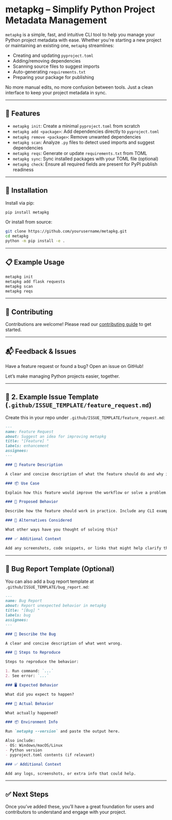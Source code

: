 # metapkg – Simplify Python Project Metadata Management

`metapkg` is a simple, fast, and intuitive CLI tool to help you manage your Python project metadata with ease. Whether you're starting a new project or maintaining an existing one, `metapkg` streamlines:

- Creating and updating `pyproject.toml`
- Adding/removing dependencies
- Scanning source files to suggest imports
- Auto-generating `requirements.txt`
- Preparing your package for publishing

No more manual edits, no more confusion between tools. Just a clean interface to keep your project metadata in sync.

---

## 🚀 Features

- `metapkg init`: Create a minimal `pyproject.toml` from scratch
- `metapkg add <package>`: Add dependencies directly to `pyproject.toml`
- `metapkg remove <package>`: Remove unwanted dependencies
- `metapkg scan`: Analyze `.py` files to detect used imports and suggest dependencies
- `metapkg reqs`: Generate or update `requirements.txt` from TOML
- `metapkg sync`: Sync installed packages with your TOML file (optional)
- `metapkg check`: Ensure all required fields are present for PyPI publish readiness

---

## 🔧 Installation

Install via pip:

```bash
pip install metapkg
```

Or install from source:

```bash
git clone https://github.com/yourusername/metapkg.git
cd metapkg
python -m pip install -e .
```

---

## 📋 Example Usage

```bash
metapkg init
metapkg add flask requests
metapkg scan
metapkg reqs
```

---

## 🤝 Contributing

Contributions are welcome! Please read our [contributing guide](CONTRIBUTING.md) to get started.

---

## 📬 Feedback & Issues

Have a feature request or found a bug? Open an issue on GitHub!

Let’s make managing Python projects easier, together.

---

## 🐛 2. Example Issue Template (`.github/ISSUE_TEMPLATE/feature_request.md`)

Create this in your repo under `.github/ISSUE_TEMPLATE/feature_request.md`:

```markdown
---
name: Feature Request
about: Suggest an idea for improving metapkg
title: "[Feature] "
labels: enhancement
assignees:
---

### 🌟 Feature Description

A clear and concise description of what the feature should do and why it would be useful.

### 📦 Use Case

Explain how this feature would improve the workflow or solve a problem.

### 🧩 Proposed Behavior

Describe how the feature should work in practice. Include any CLI examples if applicable.

### 🧪 Alternatives Considered

What other ways have you thought of solving this?

### ✅ Additional Context

Add any screenshots, code snippets, or links that might help clarify the request.
```

---

## 🐞 Bug Report Template (Optional)

You can also add a bug report template at `.github/ISSUE_TEMPLATE/bug_report.md`:

```markdown
---
name: Bug Report
about: Report unexpected behavior in metapkg
title: "[Bug] "
labels: bug
assignees:
---

### 🐞 Describe the Bug

A clear and concise description of what went wrong.

### 🔁 Steps to Reproduce

Steps to reproduce the behavior:

1. Run command: `...`
2. See error: `...`

### 🖥️ Expected Behavior

What did you expect to happen?

### 🧪 Actual Behavior

What actually happened?

### 📦 Environment Info

Run `metapkg --version` and paste the output here.

Also include:
- OS: Windows/macOS/Linux
- Python version
- pyproject.toml contents (if relevant)

### ✅ Additional Context

Add any logs, screenshots, or extra info that could help.
```

---

## ✅ Next Steps

Once you’ve added these, you’ll have a great foundation for users and contributors to understand and engage with your project.